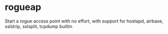 # rogueap
Start a rogue access point with no effort, with support for hostapd, airbase, sslstrip, sslsplit, tcpdump builtin

